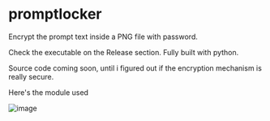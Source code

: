 # promptlocker
Encrypt the prompt text inside a PNG file with password.

Check the executable on the Release section. Fully built with python.

Source code coming soon, until i figured out if the encryption mechanism is really secure.

Here's the module used

![image](https://github.com/etherealxx/promptlocker/assets/64251396/001a9b20-3e38-4ed7-bbda-7bace09edbf2)
